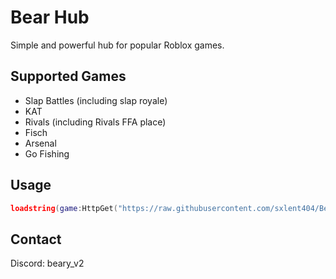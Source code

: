 # Bear Hub

Simple and powerful hub for popular Roblox games.

## Supported Games
- Slap Battles (including slap royale)
- KAT
- Rivals (including Rivals FFA place)
- Fisch
- Arsenal
- Go Fishing

## Usage
```lua
loadstring(game:HttpGet("https://raw.githubusercontent.com/sxlent404/Bear-hub/main/loader.lua"))()
```

## Contact 
Discord: beary_v2
